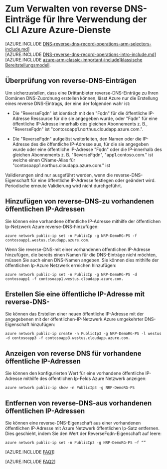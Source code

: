 <properties
   pageTitle="Verwalten von reverse DNS-Einträge für Ihre Azure Dienstleistungen mit Azure CLI | Microsoft Azure"
   description="Zum Verwalten von reverse-DNS-Einträge oder PTR-Einträge bei Azure-Diensten mit Azure CLI in Ressourcenmanager"
   services="DNS"
   documentationCenter="na"
   authors="s-malone"
   manager="carmonm"
   editor=""
   tags="azure-resource-manager"
/>
<tags
   ms.service="DNS"
   ms.devlang="na"
   ms.topic="article"
   ms.tgt_pltfrm="na"
   ms.workload="infrastructure-services"
   ms.date="10/28/2016"
   ms.author="smalone" />

# <a name="how-to-manage-reverse-dns-records-for-your-azure-services-using-the-azure-cli"></a>Zum Verwalten von reverse DNS-Einträge für Ihre Verwendung der CLI Azure Azure-Dienste

[AZURE.INCLUDE [DNS-reverse-dns-record-operations-arm-selectors-include.md](../../includes/dns-reverse-dns-record-operations-arm-selectors-include.md)]
<BR>
[AZURE.INCLUDE [DNS-reverse-dns-record-operations-intro-include.md](../../includes/dns-reverse-dns-record-operations-intro-include.md)]
<BR>
[AZURE.INCLUDE [azure-arm-classic-important-include](../../includes/learn-about-deployment-models-rm-include.md)][klassische Bereitstellungsmodell](dns-reverse-dns-record-operations-classic-ps.md).

## <a name="validation-of-reverse-dns-records"></a>Überprüfung von reverse-DNS-Einträgen
Um sicherzustellen, dass eine Drittanbieter reverse-DNS-Einträge zu Ihren Domänen DNS-Zuordnung erstellen können, lässt Azure nur die Erstellung eines reverse DNS-Eintrags, der eine der folgenden wahr ist:

- Die "ReverseFqdn" ist identisch mit den "Fqdn" für die öffentliche IP-Adresse Ressource für die sie angegeben wurde, oder "Fqdn" für eine öffentliche IP-Adresse innerhalb des gleichen Abonnements z. B., "ReverseFqdn" ist "contosoapp1.northus.cloudapp.azure.com.".

- Die "ReverseFqdn" aufgelöst weiterleiten, den Namen oder die IP-Adresse des die öffentliche IP-Adresse aus, für die sie angegeben wurde oder eine öffentliche IP-Adresse "Fqdn" oder die IP-innerhalb des gleichen Abonnements z. B. "ReverseFqdn", "app1.contoso.com." ist welche einen CName-Alias für "contosoapp1.northus.cloudapp.azure.com." ist

Validierungen sind nur ausgeführt werden, wenn die reverse-DNS-Eigenschaft für eine öffentliche IP-Adresse festlegen oder geändert wird. Periodische erneute Validierung wird nicht durchgeführt.

## <a name="add-reverse-dns-to-existing-public-ip-addresses"></a>Hinzufügen von reverse-DNS-zu vorhandenen öffentlichen IP-Adressen
Sie können eine vorhandene öffentliche IP-Adresse mithilfe der öffentlichen Ip-Netzwerk Azure reverse-DNS-hinzufügen:

    azure network public-ip set -n PublicIp -g NRP-DemoRG-PS -f contosoapp1.westus.cloudapp.azure.com.

Wenn Sie reverse-DNS-mit einer vorhandenen öffentlichen IP-Adresse hinzufügen, die bereits einen Namen für die DNS-Einträge nicht möchten, müssen Sie auch einen DNS-Namen angeben. Sie können dies mithilfe der öffentlichen Ip-Azure Netzwerk erreichen hinzufügen:

    azure network public-ip set -n PublicIp -g NRP-DemoRG-PS -d contosoapp1 -f contosoapp1.westus.cloudapp.azure.com.

## <a name="create-a-public-ip-address-with-reverse-dns"></a>Erstellen Sie eine öffentliche IP-Adresse mit reverse-DNS-
Sie können das Erstellen einer neuen öffentliche IP-Adresse mit der angegebenen mit der öffentlichen-IP-Netzwerk Azure umgekehrter DNS-Eigenschaft hinzufügen:

    azure network public-ip create -n PublicIp3 -g NRP-DemoRG-PS -l westus -d contosoapp3 -f contosoapp3.westus.cloudapp.azure.com.

## <a name="view-reverse-dns-for-existing-public-ip-addresses"></a>Anzeigen von reverse DNS für vorhandene öffentliche IP-Adressen
Sie können den konfigurierten Wert für eine vorhandene öffentliche IP-Adresse mithilfe des öffentlichen Ip-Felds Azure Netzwerk anzeigen:

    azure network public-ip show -n PublicIp3 -g NRP-DemoRG-PS

## <a name="remove-reverse-dns-from-existing-public-ip-addresses"></a>Entfernen von reverse-DNS-aus vorhandenen öffentlichen IP-Adressen
Sie können eine reverse-DNS-Eigenschaft aus einer vorhandenen öffentlichen IP-Adresse mit Azure Netzwerk öffentlichen Ip-Satz entfernen. Dies geschieht, indem Sie den Wert der ReverseFqdn-Eigenschaft auf leere:

    azure network public-ip set -n PublicIp3 -g NRP-DemoRG-PS –f “”

[AZURE.INCLUDE [FAQ1](../../includes/dns-reverse-dns-record-operations-faq-host-own-arpa-zone-include.md)]

[AZURE.INCLUDE [FAQ2](../../includes/dns-reverse-dns-record-operations-faq-arm-include.md)]
